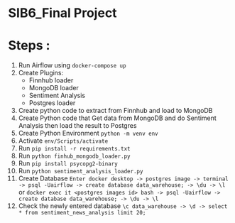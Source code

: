 # SIB6_Final Project

# Steps :
1. Run Airflow using `docker-compose up`
2. Create Plugins:
    - Finnhub loader
    - MongoDB loader
    - Sentiment Analysis
    - Postgres loader
3. Create python code to extract from Finnhub and load to MongoDB
4. Create Python code that Get data from MongoDB and do Sentiment Analysis then load the result to Postgres
5. Create Python Environment `python -m venv env`
6. Activate `env/Scripts/activate`
7. Run `pip install -r requirements.txt`
8. Run `python finhub_mongodb_loader.py`
9. Run `pip install psycopg2-binary`
10. Run `python sentiment_analysis_loader.py`
11. Create Database `Enter docker desktop -> postgres image -> terminal -> psql -Uairflow -> create database data_warehouse; -> \du -> \l ` or `docker exec it <postgres images id> bash -> psql -Uairflow -> create database data_warehouse; -> \du -> \l` 
12. Check the newly entered database `\c data_warehouse -> \d -> select * from sentiment_news_analysis limit 20;`